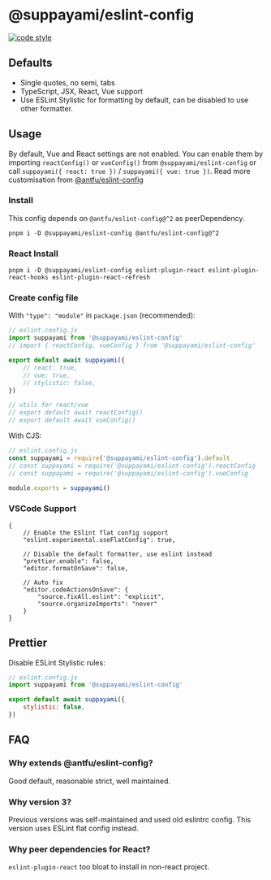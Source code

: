 # @suppayami/eslint-config

[![code style](https://antfu.me/badge-code-style.svg)](https://github.com/antfu/eslint-config)

## Defaults
- Single quotes, no semi, tabs
- TypeScript, JSX, React, Vue support
- Use ESLint Stylistic for formatting by default, can be disabled to use other formatter.

## Usage

By default, Vue and React settings are not enabled. You can enable them by importing `reactConfig()` or `vueConfig()` from `@suppayami/eslint-config` or call `suppayami({ react: true })` / `suppayami({ vue: true })`.
Read more customisation from [@antfu/eslint-config](https://github.com/antfu/eslint-config?tab=readme-ov-file#customization)

### Install
This config depends on `@antfu/eslint-config@^2` as peerDependency.
```
pnpm i -D @suppayami/eslint-config @antfu/eslint-config@^2
```

### React Install
```
pnpm i -D @suppayami/eslint-config eslint-plugin-react eslint-plugin-react-hooks eslint-plugin-react-refresh
```

### Create config file
With `"type": "module"` in `package.json` (recommended):

```js
// eslint.config.js
import suppayami from '@suppayami/eslint-config'
// import { reactConfig, vueConfig } from '@suppayami/eslint-config'

export default await suppayami({
	// react: true,
	// vue: true,
	// stylistic: false,
})

// utils for react/vue
// export default await reactConfig()
// export default await vueConfig()
```

With CJS:

```js
// eslint.config.js
const suppayami = require('@suppayami/eslint-config').default
// const suppayami = require('@suppayami/eslint-config').reactConfig
// const suppayami = require('@suppayami/eslint-config').vueConfig

module.exports = suppayami()
```

### VSCode Support
```jsonc
{
	// Enable the ESlint flat config support
	"eslint.experimental.useFlatConfig": true,

	// Disable the default formatter, use eslint instead
	"prettier.enable": false,
	"editor.formatOnSave": false,

	// Auto fix
	"editor.codeActionsOnSave": {
		"source.fixAll.eslint": "explicit",
		"source.organizeImports": "never"
	}
}
```

## Prettier
Disable ESLint Stylistic rules:

```js
// eslint.config.js
import suppayami from '@suppayami/eslint-config'

export default await suppayami({
	stylistic: false,
})
```

## FAQ
### Why extends @antfu/eslint-config?
Good default, reasonable strict, well maintained.

### Why version 3?
Previous versions was self-maintained and used old eslintrc config. This version uses ESLint flat config instead.

### Why peer dependencies for React?
`eslint-plugin-react` too bloat to install in non-react project.
